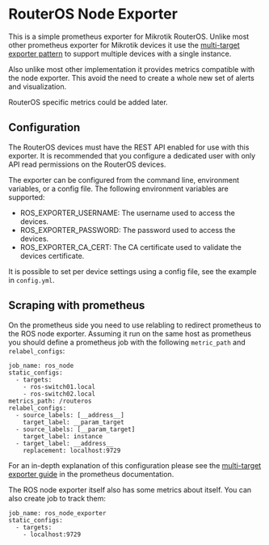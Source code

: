 # RouterOS Node Exporter

This is a simple prometheus exporter for Mikrotik RouterOS. Unlike most
other prometheus exporter for Mikrotik devices it use the [multi-target
exporter pattern](https://prometheus.io/docs/guides/multi-target-exporter/)
to support multiple devices with a single instance.

Also unlike most other implementation it provides metrics compatible
with the node exporter. This avoid the need to create a whole new
set of alerts and visualization.

RouterOS specific metrics could be added later.

## Configuration

The RouterOS devices must have the REST API enabled for use with this
exporter. It is recommended that you configure a dedicated user with
only API read permissions on the RouterOS devices.

The exporter can be configured from the command line, environment
variables, or a config file. The following environment variables
are supported:

  * ROS_EXPORTER_USERNAME: The username used to access the devices.
  * ROS_EXPORTER_PASSWORD: The password used to access the devices.
  * ROS_EXPORTER_CA_CERT: The CA certificate used to validate the
    devices certificate.

It is possible to set per device settings using a config file,
see the example in `config.yml`.

## Scraping with prometheus

On the prometheus side you need to use relabling to redirect prometheus
to the ROS node exporter. Assuming it run on the same host as prometheus
you should define a prometheus job with the following `metric_path` and
`relabel_configs`:

	job_name: ros_node
	static_configs:
	  - targets:
		- ros-switch01.local
		- ros-switch02.local
	metrics_path: /routeros
	relabel_configs:
	  - source_labels: [__address__]
		target_label: __param_target
	  - source_labels: [__param_target]
		target_label: instance
	  - target_label: __address__
		replacement: localhost:9729

For an in-depth explanation of this configuration please see the
[multi-target exporter guide](https://prometheus.io/docs/guides/multi-target-exporter/#querying-multi-target-exporters-with-prometheus) in the prometheus documentation.

The ROS node exporter itself also has some metrics about itself.
You can also create  job to track them:

	job_name: ros_node_exporter
	static_configs:
	  - targets:
		- localhost:9729

